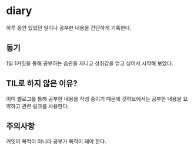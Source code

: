 # diary
하루 동안 있었던 일이나 공부한 내용을 간단하게 기록한다.
## 동기
1일 1커밋을 통해 공부하는 습관을 지니고 성취감을 얻고 싶어서 시작해 보았다.

## TIL로 하지 않은 이유?
이미 벨로그를 통해 공부한 내용을 작성 중이기 때문에 깃허브에서는 공부한 내용을 요약하고 관련 링크를 사용한다.


## 주의사항
커밋이 목적이 아니라 공부가 목적이 돼야 한다.